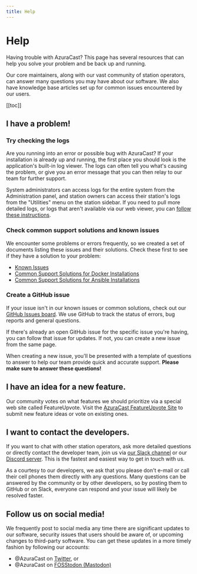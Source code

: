```yaml
---
title: Help
---
```


# Help

Having trouble with AzuraCast? This page has several resources that can help you solve your problem and be back up and running.

Our core maintainers, along with our vast community of station operators, can answer many questions you may have about our software. We also have knowledge base articles set up for common issues encountered by our users.

[[toc]]

## I have a problem!

### Try checking the logs

Are you running into an error or possible bug with AzuraCast? If your installation is already up and running, the first place you should look is the application's built-in log viewer. The logs can often tell you what's causing the problem, or give you an error message that you can then relay to our team for further support.

System administrators can access logs for the entire system from the Administration panel, and station owners can access their station's logs from the "Utilities" menu on the station sidebar. If you need to pull more detailed logs, or logs that aren't available via our web viewer, you can [follow these instructions](./logs.html).

### Check common support solutions and known issues

We encounter some problems or errors frequently, so we created a set of documents listing these issues and their solutions. Check these first to see if they have a solution to your problem:

 - [Known Issues](./known_issues.html)
 - [Common Support Solutions for Docker Installations](./faq_docker.html)
 - [Common Support Solutions for Ansible Installations](./faq_ansible.html)

### Create a GitHub issue

If your issue isn't in our known issues or common solutions, check out our [GitHub Issues board](https://github.com/AzuraCast/AzuraCast/issues?q=is%3Aissue+is%3Aopen+sort%3Aupdated-desc). We use GitHub to track the status of errors, bug reports and general questions.

If there's already an open GitHub issue for the specific issue you're having, you can follow that issue for updates. If not, you can create a new issue from the same page.

When creating a new issue, you'll be presented with a template of questions to answer to help our team provide quick and accurate support. **Please make sure to answer these questions!**

## I have an idea for a new feature.

Our community votes on what features we should prioritize via a special web site called FeatureUpvote. Visit the [AzuraCast FeatureUpvote Site](https://features.azuracast.com/) to submit new feature ideas or vote on existing ones.

## I want to contact the developers.

If you want to chat with other station operators, ask more detailed questions or directly contact the developer team, join us via [our Slack channel](https://www.azuracast.com/slack) or our [Discord server](https://discordapp.com/invite/CcdCZx2). This is the fastest and easiest way to get in touch with us.

As a courtesy to our developers, we ask that you please don't e-mail or call their cell phones them directly with any questions. Many questions can be answered by the community or by other developers, so by posting them to GitHub or on Slack, everyone can respond and your issue will likely be resolved faster.

## Follow us on social media!

We frequently post to social media any time there are significant updates to our software, security issues that users should be aware of, or upcoming changes to third-party software. You can get these updates in a more timely fashion by following our accounts:

- @AzuraCast on [Twitter](https://twitter.com/azuracast), or
- @AzuraCast on [FOSStodon (Mastodon)](https://fosstodon.org/@AzuraCast)
